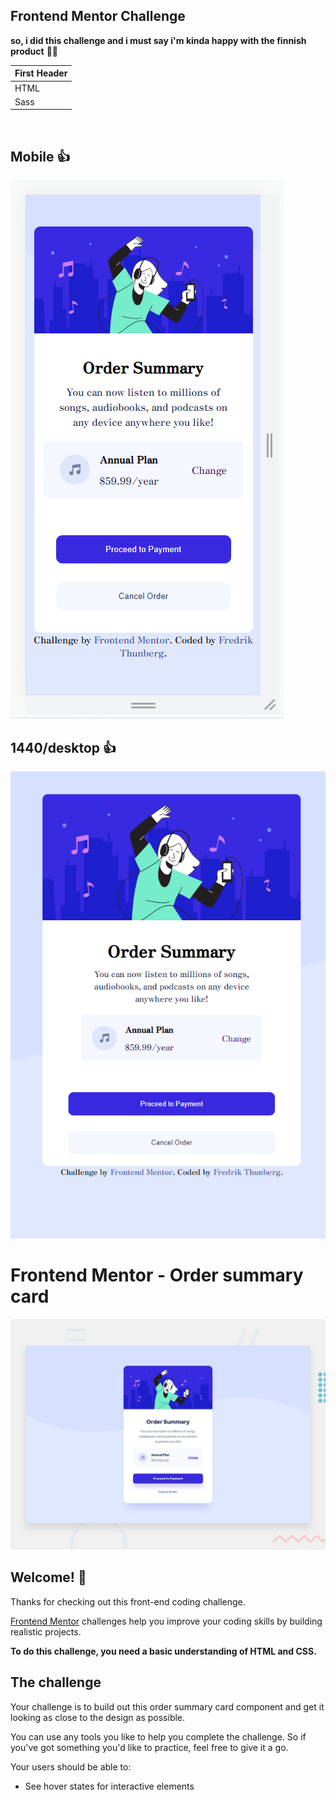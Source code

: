 ## Frontend Mentor Challenge

**so, i did this challenge and i must say i'm kinda happy with the finnish product** :tada::tada:

First Header  | 
------------- | 
HTML  | 
Sass  | [Sass](https://sass-lang.com/)

<br>



## **Mobile** :+1:

![Alt text](https://github.com/FredrikThunberg/Order-summary-card/blob/main/Order%20summary%20card%20pics/Order%20Summary%20Component%20mobile.png?raw=true)

## **1440/desktop** :+1:

![Alt text](https://github.com/FredrikThunberg/Order-summary-card/blob/main/Order%20summary%20card%20pics/Order%20Summary%20Component.png?raw=true)



# Frontend Mentor - Order summary card

![Design preview for the Order summary card coding challenge](./design/desktop-preview.jpg)

## Welcome! 👋

Thanks for checking out this front-end coding challenge.

[Frontend Mentor](https://www.frontendmentor.io) challenges help you improve your coding skills by building realistic projects.

**To do this challenge, you need a basic understanding of HTML and CSS.**

## The challenge

Your challenge is to build out this order summary card component and get it looking as close to the design as possible.

You can use any tools you like to help you complete the challenge. So if you've got something you'd like to practice, feel free to give it a go.

Your users should be able to:

- See hover states for interactive elements


